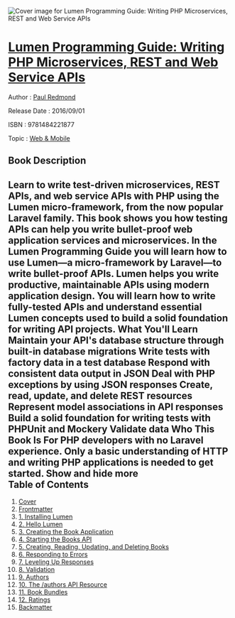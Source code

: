 ![Cover image for Lumen Programming Guide: Writing PHP Microservices, REST and Web Service APIs](https://imgdetail.ebookreading.net/cover/cover/web_mobile/EB9781484221877.jpg)

[Lumen Programming Guide: Writing PHP Microservices, REST and Web Service APIs](https://ebookreading.net/view/book/Lumen+Programming+Guide%3A+Writing+PHP+Microservices%2C+REST+and+Web+Service+APIs-EB9781484221877_1.html "Lumen Programming Guide: Writing PHP Microservices, REST and Web Service APIs")
====================================================================================================================

Author : [Paul Redmond](https://ebookreading.net/search/author/Paul+Redmond)

Release Date : 2016/09/01

ISBN : 9781484221877

Topic : [Web & Mobile](https://ebookreading.net/search/category/web-mobile)

Book Description
-----------------

 Learn to write test-driven microservices, REST APIs, and web service APIs with PHP using the Lumen micro-framework, from the now popular Laravel family. This book shows you how testing APIs can help you write bullet-proof web application services and microservices.
In the Lumen Programming Guide you will learn how to use Lumen—a micro-framework by Laravel—to write bullet-proof APIs. Lumen helps you write productive, maintainable APIs using modern application design. You will learn how to write fully-tested APIs and understand essential Lumen concepts used to build a solid foundation for writing API projects.
What You'll Learn
Maintain your API's database structure through built-in database migrations
Write tests with factory data in a test database
Respond with consistent data output in JSON
Deal with PHP exceptions by using JSON responses
Create, read, update, and delete REST resources
Represent model associations in API responses
Build a solid foundation for writing tests with PHPUnit and Mockery
Validate data
Who This Book Is For
PHP developers with no Laravel experience. Only a basic understanding of HTTP and writing PHP applications is needed to get started.
        Show and hide more                
Table of Contents
-----------------

1. [Cover](https://ebookreading.net/view/book/Lumen+Programming+Guide%3A+Writing+PHP+Microservices%2C+REST+and+Web+Service+APIs-EB9781484221877_1.html)
1. [Frontmatter](https://ebookreading.net/view/book/Lumen+Programming+Guide%3A+Writing+PHP+Microservices%2C+REST+and+Web+Service+APIs-EB9781484221877_2.html)
1. [1. Installing Lumen](https://ebookreading.net/view/book/Lumen+Programming+Guide%3A+Writing+PHP+Microservices%2C+REST+and+Web+Service+APIs-EB9781484221877_3.html)
1. [2. Hello Lumen](https://ebookreading.net/view/book/Lumen+Programming+Guide%3A+Writing+PHP+Microservices%2C+REST+and+Web+Service+APIs-EB9781484221877_4.html)
1. [3. Creating the Book Application](https://ebookreading.net/view/book/Lumen+Programming+Guide%3A+Writing+PHP+Microservices%2C+REST+and+Web+Service+APIs-EB9781484221877_5.html)
1. [4. Starting the Books API](https://ebookreading.net/view/book/Lumen+Programming+Guide%3A+Writing+PHP+Microservices%2C+REST+and+Web+Service+APIs-EB9781484221877_6.html)
1. [5. Creating, Reading, Updating, and Deleting Books](https://ebookreading.net/view/book/Lumen+Programming+Guide%3A+Writing+PHP+Microservices%2C+REST+and+Web+Service+APIs-EB9781484221877_7.html)
1. [6. Responding to Errors](https://ebookreading.net/view/book/Lumen+Programming+Guide%3A+Writing+PHP+Microservices%2C+REST+and+Web+Service+APIs-EB9781484221877_8.html)
1. [7. Leveling Up Responses](https://ebookreading.net/view/book/Lumen+Programming+Guide%3A+Writing+PHP+Microservices%2C+REST+and+Web+Service+APIs-EB9781484221877_9.html)
1. [8. Validation](https://ebookreading.net/view/book/Lumen+Programming+Guide%3A+Writing+PHP+Microservices%2C+REST+and+Web+Service+APIs-EB9781484221877_10.html)
1. [9. Authors](https://ebookreading.net/view/book/Lumen+Programming+Guide%3A+Writing+PHP+Microservices%2C+REST+and+Web+Service+APIs-EB9781484221877_11.html)
1. [10. The /authors API Resource](https://ebookreading.net/view/book/Lumen+Programming+Guide%3A+Writing+PHP+Microservices%2C+REST+and+Web+Service+APIs-EB9781484221877_12.html)
1. [11. Book Bundles](https://ebookreading.net/view/book/Lumen+Programming+Guide%3A+Writing+PHP+Microservices%2C+REST+and+Web+Service+APIs-EB9781484221877_13.html)
1. [12. Ratings](https://ebookreading.net/view/book/Lumen+Programming+Guide%3A+Writing+PHP+Microservices%2C+REST+and+Web+Service+APIs-EB9781484221877_14.html)
1. [Backmatter](https://ebookreading.net/view/book/Lumen+Programming+Guide%3A+Writing+PHP+Microservices%2C+REST+and+Web+Service+APIs-EB9781484221877_15.html)
